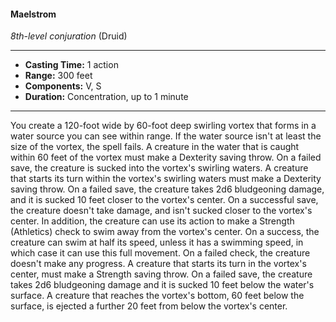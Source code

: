 #### Maelstrom
*8th-level conjuration* (Druid)
___
- **Casting Time:** 1 action
- **Range:** 300 feet
- **Components:** V, S
- **Duration:** Concentration, up to 1 minute
---
You create a 120-foot wide by 60-foot deep swirling
vortex that forms in a water source you can see
within range. If the water source isn't at least the
size of the vortex, the spell fails. A creature in the
water that is caught within 60 feet of the vortex
must make a Dexterity saving throw. On a failed
save, the creature is sucked into the vortex's
swirling waters.
A creature that starts its turn within the vortex's
swirling waters must make a Dexterity saving
throw. On a failed save, the creature takes 2d6
bludgeoning damage, and it is sucked 10 feet closer
to the vortex's center. On a successful save, the
creature doesn't take damage, and isn't sucked
closer to the vortex's center. In addition, the
creature can use its action to make a Strength
(Athletics) check to swim away from the vortex's
center. On a success, the creature can swim at half
its speed, unless it has a swimming speed, in which
case it can use this full movement. On a failed
check, the creature doesn't make any progress.
A creature that starts its turn in the vortex's
center, must make a Strength saving throw. On a
failed save, the creature takes 2d6 bludgeoning
damage and it is sucked 10 feet below the water's
surface. A creature that reaches the vortex's bottom,
60 feet below the surface, is ejected a further 20 feet
from below the vortex's center.

